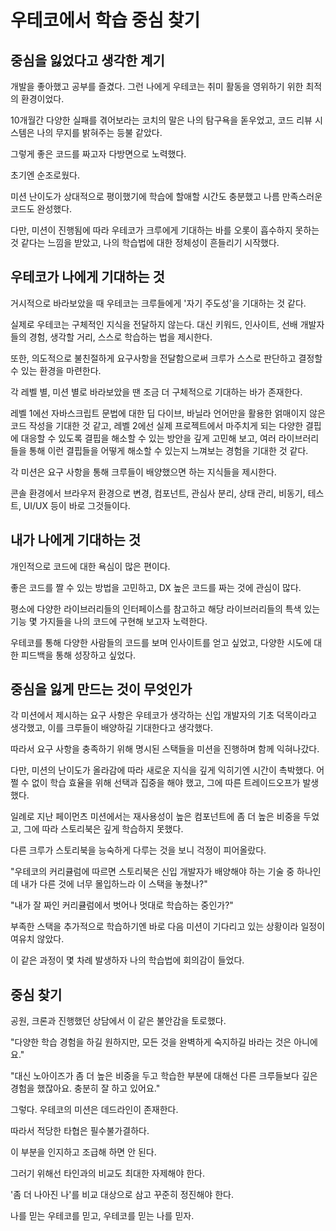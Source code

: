 # 우테코에서 학습 중심 찾기

## 중심을 잃었다고 생각한 계기

개발을 좋아했고 공부를 즐겼다. 그런 나에게 우테코는 취미 활동을 영위하기 위한 최적의 환경이었다.

10개월간 다양한 실패를 겪어보라는 코치의 말은 나의 탐구욕을 돋우었고, 코드 리뷰 시스템은 나의 무지를 밝혀주는 등불 같았다.

그렇게 좋은 코드를 짜고자 다방면으로 노력했다.

초기엔 순조로웠다.

미션 난이도가 상대적으로 평이했기에 학습에 할애할 시간도 충분했고 나름 만족스러운 코드도 완성했다.

다만, 미션이 진행됨에 따라 우테코가 크루에게 기대하는 바를 오롯이 흡수하지 못하는 것 같다는 느낌을 받았고, 나의 학습법에 대한 정체성이 흔들리기 시작했다.

## 우테코가 나에게 기대하는 것

거시적으로 바라보았을 때 우테코는 크루들에게 '자기 주도성'을 기대하는 것 같다.

실제로 우테코는 구체적인 지식을 전달하지 않는다. 대신 키워드, 인사이트, 선배 개발자들의 경험, 생각할 거리, 스스로 학습하는 법을 제시한다.

또한, 의도적으로 불친절하게 요구사항을 전달함으로써 크루가 스스로 판단하고 결정할 수 있는 환경을 마련한다.

각 레벨 별, 미션 별로 바라보았을 땐 조금 더 구체적으로 기대하는 바가 존재한다.

레벨 1에선 자바스크립트 문법에 대한 딥 다이브, 바닐라 언어만을 활용한 얽매이지 않은 코드 작성을 기대한 것 같고, 레벨 2에선 실제 프로젝트에서 마주치게 되는 다양한 결핍에 대응할 수 있도록 결핍을 해소할 수 있는 방안을 깊게 고민해 보고, 여러 라이브러리들을 통해 이런 결핍들을 어떻게 해소할 수 있는지 느껴보는 경험을 기대한 것 같다.

각 미션은 요구 사항을 통해 크루들이 배양했으면 하는 지식들을 제시한다.

콘솔 환경에서 브라우저 환경으로 변경, 컴포넌트, 관심사 분리, 상태 관리, 비동기, 테스트, UI/UX 등이 바로 그것들이다.

## 내가 나에게 기대하는 것

개인적으로 코드에 대한 욕심이 많은 편이다.

좋은 코드를 짤 수 있는 방법을 고민하고, DX 높은 코드를 짜는 것에 관심이 많다.

평소에 다양한 라이브러리들의 인터페이스를 참고하고 해당 라이브러리들의 특색 있는 기능 몇 가지들을 나의 코드에 구현해 보고자 노력한다.

우테코를 통해 다양한 사람들의 코드를 보며 인사이트를 얻고 싶었고, 다양한 시도에 대한 피드백을 통해 성장하고 싶었다.

## 중심을 잃게 만드는 것이 무엇인가

각 미션에서 제시하는 요구 사항은 우테코가 생각하는 신입 개발자의 기초 덕목이라고 생각했고, 이를 크루들이 배양하길 기대한다고 생각했다.

따라서 요구 사항을 충족하기 위해 명시된 스택들을 미션을 진행하며 함께 익혀나갔다.

다만, 미션의 난이도가 올라감에 따라 새로운 지식을 깊게 익히기엔 시간이 촉박했다. 어쩔 수 없이 학습 효율을 위해 선택과 집중을 해야 했고, 그에 따른 트레이드오프가 발생했다.

일례로 지난 페이먼츠 미션에서는 재사용성이 높은 컴포넌트에 좀 더 높은 비중을 두었고, 그에 따라 스토리북은 깊게 학습하지 못했다.

다른 크루가 스토리북을 능숙하게 다루는 것을 보니 걱정이 피어올랐다.

"우테코의 커리큘럼에 따르면 스토리북은 신입 개발자가 배양해야 하는 기술 중 하나인데 내가 다른 것에 너무 몰입하느라 이 스택을 놓쳤나?"

"내가 잘 짜인 커리큘럼에서 벗어나 멋대로 학습하는 중인가?"

부족한 스택을 추가적으로 학습하기엔 바로 다음 미션이 기다리고 있는 상황이라 일정이 여유치 않았다.

이 같은 과정이 몇 차례 발생하자 나의 학습법에 회의감이 들었다.

## 중심 찾기

공원, 크론과 진행했던 상담에서 이 같은 불안감을 토로했다.

"다양한 학습 경험을 하길 원하지만, 모든 것을 완벽하게 숙지하길 바라는 것은 아니에요."

"대신 노아이즈가 좀 더 높은 비중을 두고 학습한 부분에 대해선 다른 크루들보다 깊은 경험을 했잖아요. 충분히 잘 하고 있어요."

그렇다. 우테코의 미션은 데드라인이 존재한다.

따라서 적당한 타협은 필수불가결하다.

이 부분을 인지하고 조급해 하면 안 된다.

그러기 위해선 타인과의 비교도 최대한 자제해야 한다.

'좀 더 나아진 나'를 비교 대상으로 삼고 꾸준히 정진해야 한다.

나를 믿는 우테코를 믿고, 우테코를 믿는 나를 믿자.
